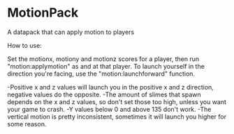 # MotionPack
A datapack that can apply motion to players

How to use:

Set the motionx, motiony and motionz scores for a player, then run "motion:applymotion" as and at that player.
To launch yourself in the direction you're facing, use the "motion:launchforward" function.



-Positive x and z values will launch you in the positive x and z direction, negative values do the opposite.
-The amount of slimes that spawn depends on the x and z values, so don't set those too high, unless you want your game to crash.
-Y values below 0 and above 135 don't work.
-The vertical motion is pretty inconsistent, sometimes it will launch you higher for some reason.
